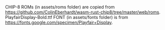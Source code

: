 CHIP-8 ROMs (in assets/roms folder) are copied from <https://github.com/ColinEberhardt/wasm-rust-chip8/tree/master/web/roms>.  
PlayfairDisplay-Bold.ttf FONT (in assets/fonts folder) is from <https://fonts.google.com/specimen/Playfair+Display>.  

